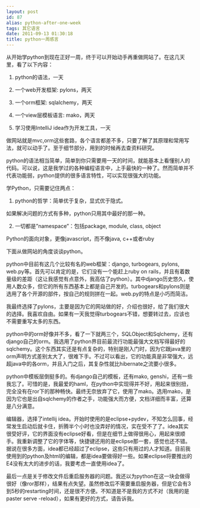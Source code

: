 ```yaml
---
layout: post
id: 87
alias: python-after-one-week
tags: 其它语言
date: 2011-09-13 01:30:18
title: python一周感言
---
```


从开始学python到现在正好一周，终于可以开始动手再重做网站了。在这几天里，看了以下内容：

1. python的语法，一天

2. 一个web开发框架: pylons，两天

3. 一个orm框架: sqlalchemy，两天

4. 一个view层模板语言: mako，两天

5. 学习使用IntelliJ idea作为开发工具，一天

做网站就是mvc,orm这些套路，各个语言都差不多，只要了解了其原理和常用写法，就可以动手了。至于细节部分，用到的时候再去查资料研究。<span id="more-87"></span>

python的语法相当简单，简单到你只需要用一天的时间，就能基本上看懂别人的代码。可以说，这是我学过的各种编程语言中，上手最快的一种了。然而简单并不代表功能弱，python提供的很多语言特性，可以实现很强大的功能。

学Python，只需要记住两点：

1. python的哲学：简单优于复杂，显式优于隐式。

如果解决问题的方式有多种，python只用其中最好的那一种。

2. 一切都是&#8221;namespace&#8221;：包括package, module, class, object

Python的面向对象，更像javascript，而不像java, c++或者ruby

下面从做网站的角度谈谈python。

python中目前有这几个比较有名的web框架：django, turbogears, pylons, web.py等。首先可以肯定的是，它们没有一个能赶上ruby on rails，并且有着数量级的差距（这让我感觉有点意外，我高估了python）。其中django历史悠久，使用人数众多，但它的所有东西基本上都是自己开发的。turbogears和pylons则是选用了各个开源的部件，按自己的规则拼在一起。web.py的特点是小巧而简洁。

我最终选择了pylons，主要是因为它的网站做的好，介绍也很好，给了我们很大的选择。我喜欢自由。如果有一天我觉得turbogears不错，想要转过去，应该也不需要重写太多的东西。

python中的orm好像并不多，看了一下就两三个，SQLObject和Sqlchemy，还有django自己的orm。我选用了python界目前最流行功能最强大文档写得最好的sqlchemy。这个东西其实还是有点复杂的，特别是刚入门时，因为它跟java里的orm声明方式差别太大了，很难下手。不过可以看出，它的功能真是非常强大，远超java中的各orm，并且入门之后，其复杂性就比hibernate之流要小很多。

python中模板层倒挺多的。有django自己的模板，还有mako, genshi，还有一些我忘了。可惜的是，我最爱的haml，在python中实现得并不好，用起来很别扭，完全没有在ror下的那种畅快。最终无奈放弃了它，使用了mako。选用mako，是因为它也是出自sqlchemy的作者之手，功能强大而方便，文档详细而丰富，还算是八分满意。

编辑器，选择了intellij idea。开始时使用的是eclipse+pydev，不知怎么回事，经常发生启动后就卡住，折腾半个小时也没弄好的情况，实在受不了了。idea其实很受好评，它的界面没有eclipse好看，但是在细节上做得很用心，用起来很顺手。我重新调整了它的字体等，快捷键还用的是eclipse那一套，感觉也还不错。据说在很多方面，idea都已经超过了eclipse，这些只有用过的人才知道。目前我使用到的python及html的编辑，都是idea要做得好一些。如果eclipse将要推出的E4没有太大的进步的话，我要考虑一直使用idea了。

最后一点是关于修改文件后重启服务器的问题。我还以为python在这一块会做得很好（像ror那样），结果有点失望。虽然修改后不需要重启服务器，但是它会有3到5秒的restarting时间，还是很不方便。不知道是不是我的方式不对（我用的是paster serve -reload），如果有更好的方式，请告诉我。
